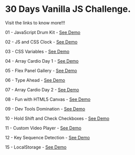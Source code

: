 # 30 Days Vanilla JS Challenge.
Visit the links to know more!!!

01 - JavaScript Drum Kit - <a href="https://joydeeproy87.github.io/JavaScript_30/01-JavaScript_Drum_Kit/" target="_blank">See Demo</a>


02 - JS and CSS Clock - <a href="https://joydeeproy87.github.io/JavaScript_30/02-JS_and_CSS_Clock/" target="_blank">See Demo</a>


03 - CSS Variables - <a href="https://joydeeproy87.github.io/JavaScript_30/03-CSS_Variables/" target="_blank">See Demo</a>


04 - Array Cardio Day 1 - <a href="https://joydeeproy87.github.io/JavaScript_30/04-Array_Cardio_Day_1/" target="_blank">See Demo</a>


05 - Flex Panel Gallery - <a href="https://joydeeproy87.github.io/JavaScript_30/05-Flex_Panel_Gallery/" target="_blank">See Demo</a>


06 - Type Ahead - <a href="https://joydeeproy87.github.io/JavaScript_30/06-Type_Ahead/" target="_blank">See Demo</a>


07 - Array Cardio Day 2 - <a href="https://joydeeproy87.github.io/JavaScript_30/07-Array_Cardio_Day_2/" target="_blank">See Demo</a>


08 - Fun with HTML5 Canvas - <a href="https://joydeeproy87.github.io/JavaScript_30/08-Fun_with_HTML5_Canvas/" target="_blank">See Demo</a>


09 - Dev Tools Domination - <a href="https://joydeeproy87.github.io/JavaScript_30/09-Dev_Tools_Domination/" target="_blank">See Demo</a>


10 - Hold Shift and Check Checkboxes - <a href="https://joydeeproy87.github.io/JavaScript_30/10-Hold_Shift_and_Check_Checkboxes/" target="_blank">See Demo</a>


11 - Custom Video Player - <a href="https://joydeeproy87.github.io/JavaScript_30/11-Custom_Video_Player/" target="_blank">See Demo</a>


12 - Key Sequence Detection - <a href="https://joydeeproy87.github.io/JavaScript_30/12-Key_Sequence_Detection/" target="_blank">See Demo</a>


15 - LocalStorage - <a href="https://joydeeproy87.github.io/JavaScript_30/15-LocalStorage/" target="_blank">See Demo</a>
